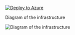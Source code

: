 [![Deploy to Azure](https://aka.ms/deploytoazurebutton)](https://portal.azure.com/#create/Microsoft.Template/uri/https%3A%2F%2Fraw.githubusercontent.com%2Fjimgodden%2FAzure_Networking_Labs%2Fmain%2FTraining-FRR_BGP_Lab%2Fsrc%2Fmain.json)


Diagram of the infrastructure

![Diagram of the infrastructure](diagram.drawio.png)
